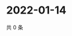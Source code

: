 # 2022-01-14

共 0 条

<!-- BEGIN WEIBO -->
<!-- 最后更新时间 Fri Jan 14 2022 15:14:20 GMT+0800 (China Standard Time) -->

<!-- END WEIBO -->
